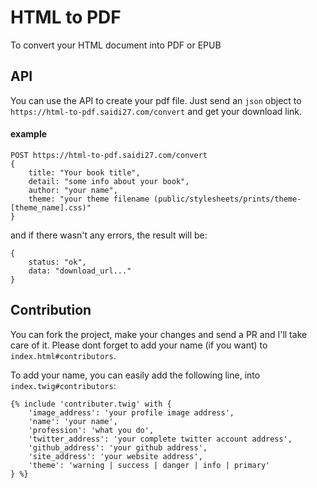 # HTML to PDF
To convert your HTML document into PDF or EPUB

## API
You can use the API to create your pdf file. Just send an `json` object to `https://html-to-pdf.saidi27.com/convert` and get your download link.

#### example
```
POST https://html-to-pdf.saidi27.com/convert
{
    title: "Your book title",
    detail: "some info about your book",
    author: "your name",
    theme: "your theme filename (public/stylesheets/prints/theme-[theme_name].css)"
}
```

and if there wasn't any errors, the result will be:

```
{
    status: "ok",
    data: "download_url..."
}
```

## Contribution
You can fork the project, make your changes and send a PR and I'll take care of it. Please dont forget to add your name (if you want) to `index.html#contributors`.

To add your name, you can easily add the following line, into `index.twig#contributors`:

```
{% include 'contributer.twig' with {
    'image_address': 'your profile image address', 
    'name': 'your name', 
    'profession': 'what you do', 
    'twitter_address': 'your complete twitter account address', 
    'github_address': 'your github address', 
    'site_address': 'your website address', 
    'theme': 'warning | success | danger | info | primary'
} %}
```